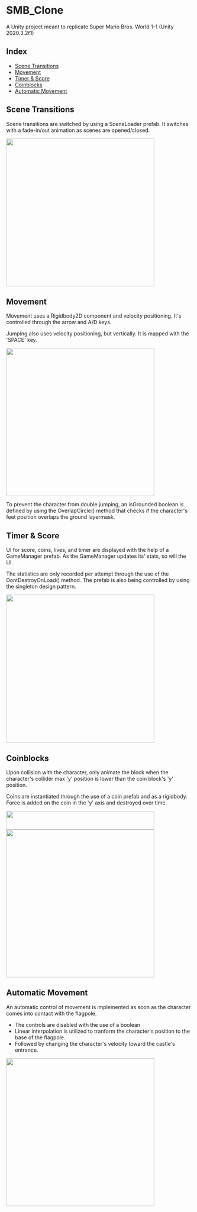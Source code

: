 # SMB_Clone

A Unity project meant to replicate Super Mario Bros. World 1-1 (Unity 2020.3.2f1)

## Index

- [Scene Transitions](#automatic-movement)
- [Movement](#movement)
- [Timer & Score](#timer--score)
- [Coinblocks](#coinblocks)
- [Automatic Movement](#automatic-movement)

## Scene Transitions

Scene transitions are switched by using a SceneLoader prefab. It switches with a fade-in/out animation as scenes are opened/closed.

<img src="https://user-images.githubusercontent.com/98930139/163691117-c032b534-0e29-41fd-90fd-515ce2032dd2.gif" width="400">

## Movement

Movement uses a Rigidbody2D component and velocity positioning. It's controlled through the arrow and A/D keys.

Jumping also uses velocity positioning, but vertically. It is mapped with the 'SPACE' key.

<img src="https://user-images.githubusercontent.com/98930139/163691250-bdff915f-52aa-4eb2-aee9-57e4192568d1.gif" width="400">
<br>

To prevent the character from double jumping, an isGrounded boolean is defined by using the OverlapCircle() method that checks if the character's feet position overlaps the ground layermask.

## Timer & Score

UI for score, coins, lives, and timer are displayed with the help of a GameManager prefab. As the GameManager updates its' stats, so will the UI.

The statistics are only recorded per attempt through the use of the DontDestroyOnLoad() method. The prefab is also being controlled by using the singleton design pattern.

<img src="https://user-images.githubusercontent.com/98930139/163697884-2561a70f-4c34-4eb9-9c00-fc95b6c67402.gif" width="400">

## Coinblocks

Upon collision with the character, only animate the block when the character's collider max 'y' position is lower than the coin block's 'y' position.

Coins are instantiated through the use of a coin prefab and as a rigidbody. Force is added on the coin in the 'y' axis and destroyed over time.

<div float="left">
    <img src="https://user-images.githubusercontent.com/98930139/163697575-65a86e95-4b18-491f-9fe1-24ae2cc9a234.gif" width="400" height="50" align="top">
    <img src="https://user-images.githubusercontent.com/98930139/163697606-60ec236f-f2c3-4697-bb2d-3b34bb351845.gif" width="400">
</div>

## Automatic Movement

An automatic control of movement is implemented as soon as the character comes into contact with the flagpole.

- The controls are disabled with the use of a boolean
- Linear interpolation is utilized to tranform the character's position to the base of the flagpole.
- Followed by changing the character's velocity toward the castle's entrance.

<img src="https://user-images.githubusercontent.com/98930139/163697736-33792e7b-dcd2-48b8-83b5-500a7a02be37.gif" width="400">
